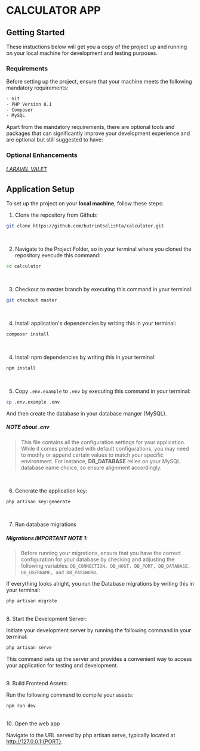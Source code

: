 
# CALCULATOR APP    


## Getting Started
These instuctions below will get you a copy of the project up and running on your local machine for development and testing purposes.

### Requirements
Before setting up the project, ensure that your machine meets the following mandatory requirements:
```bash
- Git
- PHP Version 8.1
- Composer
- MySQL
```

Apart from the mandatory requirements, there are optional tools and packages that can significantly improve your development experience and are optional but still suggested to have:

### Optional Enhancements

###### [LARAVEL VALET](https://laravel.com/docs/8.x/valet)

## Application Setup
To set up the project on your **local machine**, follow these steps:

1. Clone the repository from Github:
```bash
git clone https://github.com/butrintselishta/calculator.git
```
<br/>

2. Navigate to the Project Folder, so in your terminal where you cloned the repository execude this command:
```bash
cd calculator
```
<br/>

3. Checkout to master branch by executing this command in your terminal:
```bash
git checkout master
```

<br/>

4. Install application's dependencies by writing this in your terminal:
```bash
composer install
```

<br/>

4. Install npm dependencies by writing this in your terminal:
```bash
npm install
```

<br/>

5. Copy `.env.example` to `.env` by executing this command in your terminal:
```bash
cp .env.example .env
```
And then create the database in your database manger (MySQL).
##### NOTE about ***.env***
> This file contains all the configuration settings for your application. While it comes preloaded with default configurations, you may need to modify or append certain values to match your specific environment. For instance, **DB_DATABASE** relies on your MySQL database name choice, so ensure alignment accordingly.

<br/>

6. Generate the application key:
```bash
php artisan key:generate
```

<br/>

7. Run database migrations
##### Migrations IMPORTANT NOTE 1:
> Before running your migrations, ensure that you have the correct configuration for your database by checking and adjusting the following variables: `DB_CONNECTION, DB_HOST, DB_PORT, DB_DATABASE, DB_USERNAME, and DB_PASSWORD`.

If everything looks alright, you run the Database migrations by writing this in your terminal:
```bash
php artisan migrate
```

<br/>
8. Start the Development Server:

Initiate your development server by running the following command in your terminal:
```bash
php artisan serve
```
This command sets up the server and provides a convenient way to access your application for testing and development.

<br/>
9. Build Frontend Assets:

Run the following command to compile your assets:
```bash
npm run dev
```

<br/>
10. Open the web app

Navigate to the URL served by php artisan serve, typically located at http://127.0.0.1:{PORT}.
